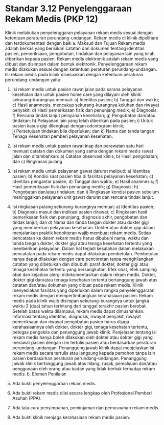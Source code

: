 # Standar 3.12 Penyelenggaraan Rekam Medis (PKP 12) 
Klinik melakukan penyelenggaran pelayanan rekam medis sesuai dengan ketentuan peraturan perundang-undangan.  Rekam medis di klinik dipelihara dan terdokumentasi dengan baik 
a. Maksud dan Tujuan 
Rekam medis adalah berkas yang berisikan catatan dan dokumen tentang identitas pasien, pemeriksaan, pengobatan, tindakan dan pelayanan lain yang telah diberikan kepada pasien.  Rekam medis elektronik adalah rekam medis yang dibuat dan disimpan dalam bentuk elektronik. Penyelenggaraan rekam medis dilakukan sesuai dengan ketentuan peraturan perundang-undangan. Isi rekam medis pada klinik disesuaikan dengan ketentuan peraturan perundang-undangan yaitu: 
1) Isi rekam medis untuk pasien rawat jalan pada sarana pelayanan kesehatan dan untuk pasien home care yang dilayani oleh klinik sekurang-kurangnya memuat: 
a) Identitas pasien; 
b) Tanggal dan waktu; 
c) Hasil anamnesis, mencakup sekurang-kurangnya keluhan dan riwayat penyakit; 
d) Hasil pemeriksaan fisik dan penunjang medik; 
e) Diagnosis; 
f) Rencana tindak lanjut pelayanan kesehatan; 
g) Pengobatan dan/atau tindakan; 
h) Pelayanan lain yang telah diberikan pada pasien; 
i) Untuk pasien kasus gigi dilengkapi dengan odontogram 
klinik;  
j) Persetujuan tindakan bila diperlukan; dan 
k) Nama dan tanda tangan Tenaga Kesehatan pemberi pelayanan kesehatan.  
2) Isi rekam medis untuk pasien rawat inap dan perawatan satu hari memuat catatan dan dokumen yang sama dengan rekam medis rawat jalan dan ditambahkan: 
a) Catatan observasi klinis; 
b) Hasil pengobatan; dan 
c) Ringkasan pulang.  
 
3) Isi rekam medis untuk pelayanan gawat darurat meliputi: 
a) Identitas pasien; 
b) Kondisi saat pasien tiba di fasilitas pelayanan kesehatan; 
c) Identitas pengantar pasien; 
d) Tanggal dan waktu; 
e) Hasil anamnesis; 
f) Hasil pemeriksaan fisik dan penunjang medik; 
g) Diagnosis; 
h) Pengobatan dan/atau tindakan; dan 
i) Ringkasan kondisi pasien sebelum meninggalkan pelayanan unit gawat darurat dan rencana tindak lanjut. 
4) Isi ringkasan pulang sekurang-kurangnya memuat: 
a) Identitas pasien; 
b) Diagnosis masuk dan indikasi pasien dirawat; 
c) Ringkasan hasil pemeriksaan fisik dan penunjang, diagnosis akhir, pengobatan dan tindak lanjut; dan 
d) Nama dan tanda tangan dokter atau dokter gigi yang memberikan pelayanan kesehatan. 
Dokter atau dokter gigi dalam menjalankan praktik kedokteran wajib membuat rekam medis. Setiap pencatatan ke dalam rekam medis harus dibubuhi nama, waktu dan tanda tangan dokter, dokter gigi atau tenaga kesehatan tertentu yang memberikan pelayanan. Dalam hal terjadi kesalahan dalam melakukan pencatatan pada rekam medis dapat dilakukan pembetulan. Pembetulan hanya dapat dilakukan dengan cara pencoretan tanpa menghilangkan catatan yang dibetulkan dan dibubuhi paraf dokter, dokter gigi atau tenaga kesehatan tertentu yang bersangkutan.  Efek obat, efek samping obat dan kejadian alergi didokumentasikan dalam rekam medis. Dokter, dokter gigi dan/atau tenaga kesehatan tertentu bertanggung jawab atas catatan dan/atau dokumen yang dibuat pada rekam medis.  Klinik menyediakan fasilitas yang diperlukan dalam rangka penyelenggaraan rekam medis dengan mempertimbangkan kerahasiaan pasien. 
Rekam medis pada klinik wajib disimpan sekurang-kurangnya untuk jangka waktu 2 (dua) tahun terhitung dari tanggal terakhir pasien berobat. Setelah batas waktu dilampaui, rekam medis dapat dimusnahkan. Informasi tentang identitas, diagnosis, riwayat penyakit, riwayat pemeriksaan dan riwayat pengobatan pasien harus dijaga kerahasiaannya oleh dokter, dokter gigi, tenaga kesehatan tertentu, petugas pengelola dan penanggung jawab klinik.  Penjelasan tentang isi rekam medis hanya boleh dilakukan oleh dokter atau dokter gigi yang merawat pasien dengan izin tertulis pasien atau berdasarkan peraturan perundang-undangan. Penanggung jawab klinik dapat menjelaskan isi rekam medis secara tertulis atau langsung kepada pemohon tanpa izin pasien berdasarkan peraturan perundang-undangan.  Penanggung jawab klinik bertanggung jawab atas hilang, rusak, pemalsuan dan/atau penggunaan oleh orang atau badan yang tidak berhak terhadap rekam medis. 
	b. 	Elemen Penilaian 
1) Ada bukti penyelenggaraan rekam medis. 
2) Ada bukti rekam medis diisi secara lengkap oleh Profesional Pemberi Asuhan (PPA). 
3) Ada tata cara penyimpanan, peminjaman dan pemusnahan rekam medis. 
4) Ada bukti klinik menjaga kerahasiaan rekam medis pasien. 
